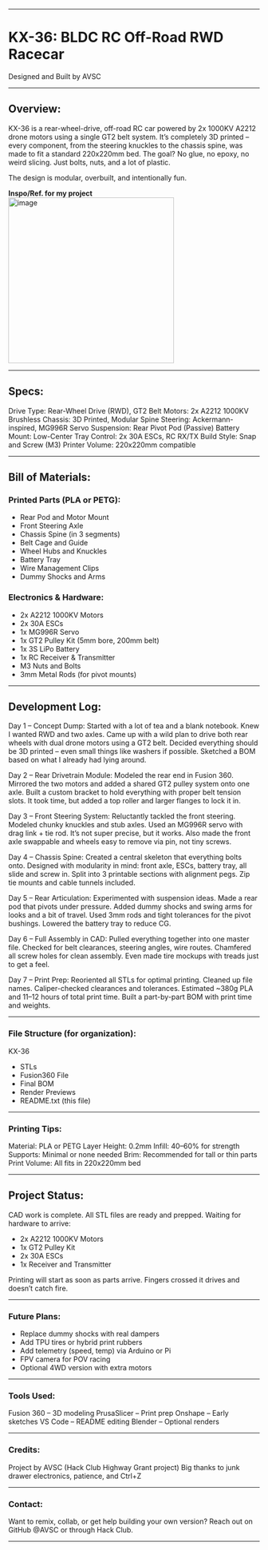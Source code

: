 
---

# KX-36: BLDC RC Off-Road RWD Racecar
Designed and Built by AVSC

---

## Overview:

KX-36 is a rear-wheel-drive, off-road RC car powered by 2x 1000KV A2212 drone motors using a single GT2 belt system. It’s completely 3D printed – every component, from the steering knuckles to the chassis spine, was made to fit a standard 220x220mm bed. The goal? No glue, no epoxy, no weird slicing. Just bolts, nuts, and a lot of plastic.

The design is modular, overbuilt, and intentionally fun.

**Inspo/Ref. for my project**
<img width="332" alt="image" src="https://github.com/user-attachments/assets/0431e8d6-eb49-4d44-b7cb-2c4b8c5e1d01" />



---

## Specs:

Drive Type: Rear-Wheel Drive (RWD), GT2 Belt
Motors: 2x A2212 1000KV Brushless
Chassis: 3D Printed, Modular Spine
Steering: Ackermann-inspired, MG996R Servo
Suspension: Rear Pivot Pod (Passive)
Battery Mount: Low-Center Tray
Control: 2x 30A ESCs, RC RX/TX
Build Style: Snap and Screw (M3)
Printer Volume: 220x220mm compatible

---

## Bill of Materials:

### Printed Parts (PLA or PETG):

* Rear Pod and Motor Mount
* Front Steering Axle
* Chassis Spine (in 3 segments)
* Belt Cage and Guide
* Wheel Hubs and Knuckles
* Battery Tray
* Wire Management Clips
* Dummy Shocks and Arms

### Electronics & Hardware:

* 2x A2212 1000KV Motors
* 2x 30A ESCs
* 1x MG996R Servo
* 1x GT2 Pulley Kit (5mm bore, 200mm belt)
* 1x 3S LiPo Battery
* 1x RC Receiver & Transmitter
* M3 Nuts and Bolts
* 3mm Metal Rods (for pivot mounts)

---

## Development Log:

Day 1 – Concept Dump:
Started with a lot of tea and a blank notebook. Knew I wanted RWD and two axles. Came up with a wild plan to drive both rear wheels with dual drone motors using a GT2 belt. Decided everything should be 3D printed – even small things like washers if possible. Sketched a BOM based on what I already had lying around.

Day 2 – Rear Drivetrain Module:
Modeled the rear end in Fusion 360. Mirrored the two motors and added a shared GT2 pulley system onto one axle. Built a custom bracket to hold everything with proper belt tension slots. It took time, but added a top roller and larger flanges to lock it in.

Day 3 – Front Steering System:
Reluctantly tackled the front steering. Modeled chunky knuckles and stub axles. Used an MG996R servo with drag link + tie rod. It’s not super precise, but it works. Also made the front axle swappable and wheels easy to remove via pin, not tiny screws.

Day 4 – Chassis Spine:
Created a central skeleton that everything bolts onto. Designed with modularity in mind: front axle, ESCs, battery tray, all slide and screw in. Split into 3 printable sections with alignment pegs. Zip tie mounts and cable tunnels included.

Day 5 – Rear Articulation:
Experimented with suspension ideas. Made a rear pod that pivots under pressure. Added dummy shocks and swing arms for looks and a bit of travel. Used 3mm rods and tight tolerances for the pivot bushings. Lowered the battery tray to reduce CG.

Day 6 – Full Assembly in CAD:
Pulled everything together into one master file. Checked for belt clearances, steering angles, wire routes. Chamfered all screw holes for clean assembly. Even made tire mockups with treads just to get a feel.

Day 7 – Print Prep:
Reoriented all STLs for optimal printing. Cleaned up file names. Caliper-checked clearances and tolerances. Estimated \~380g PLA and 11–12 hours of total print time. Built a part-by-part BOM with print time and weights.

---

### File Structure (for organization):

KX-36

* STLs
* Fusion360 File
* Final BOM
* Render Previews
* README.txt (this file)

---

### Printing Tips:

Material: PLA or PETG
Layer Height: 0.2mm
Infill: 40–60% for strength
Supports: Minimal or none needed
Brim: Recommended for tall or thin parts
Print Volume: All fits in 220x220mm bed

---

## Project Status:

CAD work is complete. All STL files are ready and prepped.
Waiting for hardware to arrive:

* 2x A2212 1000KV Motors
* 1x GT2 Pulley Kit
* 2x 30A ESCs
* 1x Receiver and Transmitter

Printing will start as soon as parts arrive. Fingers crossed it drives and doesn’t catch fire.

---

### Future Plans:

* Replace dummy shocks with real dampers
* Add TPU tires or hybrid print rubbers
* Add telemetry (speed, temp) via Arduino or Pi
* FPV camera for POV racing
* Optional 4WD version with extra motors

---

### Tools Used:

Fusion 360 – 3D modeling
PrusaSlicer – Print prep
Onshape – Early sketches
VS Code – README editing
Blender – Optional renders

---

### Credits:

Project by AVSC (Hack Club Highway Grant project)
Big thanks to junk drawer electronics, patience, and Ctrl+Z

---

### Contact:

Want to remix, collab, or get help building your own version?
Reach out on GitHub @AVSC or through Hack Club.

---

